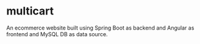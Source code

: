 # multicart
An ecommerce website built using Spring Boot as backend and Angular as frontend and MySQL DB as data source.
